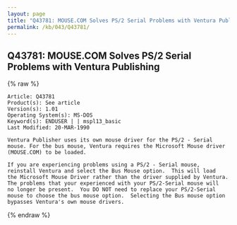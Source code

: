 ```yaml
---
layout: page
title: "Q43781: MOUSE.COM Solves PS/2 Serial Problems with Ventura Publishing"
permalink: /kb/043/Q43781/
---
```


## Q43781: MOUSE.COM Solves PS/2 Serial Problems with Ventura Publishing

{% raw %}

	Article: Q43781
	Product(s): See article
	Version(s): 1.01
	Operating System(s): MS-DOS
	Keyword(s): ENDUSER | | mspl13_basic
	Last Modified: 20-MAR-1990
	
	Ventura Publisher uses its own mouse driver for the PS/2 - Serial
	mouse. For the bus mouse, Ventura requires the Microsoft Mouse driver
	(MOUSE.COM) to be loaded.
	
	If you are experiencing problems using a PS/2 - Serial mouse,
	reinstall Ventura and select the Bus Mouse option.  This will load
	the Microsoft Mouse Driver rather than the driver supplied by Ventura.
	The problems that your experienced with your PS/2-Serial mouse will
	no longer be present.  You DO NOT need to replace your PS/2-Serial
	mouse to choose the bus mouse option.  Selecting the Bus mouse option
	bypasses Ventura's own mouse drivers.

{% endraw %}
